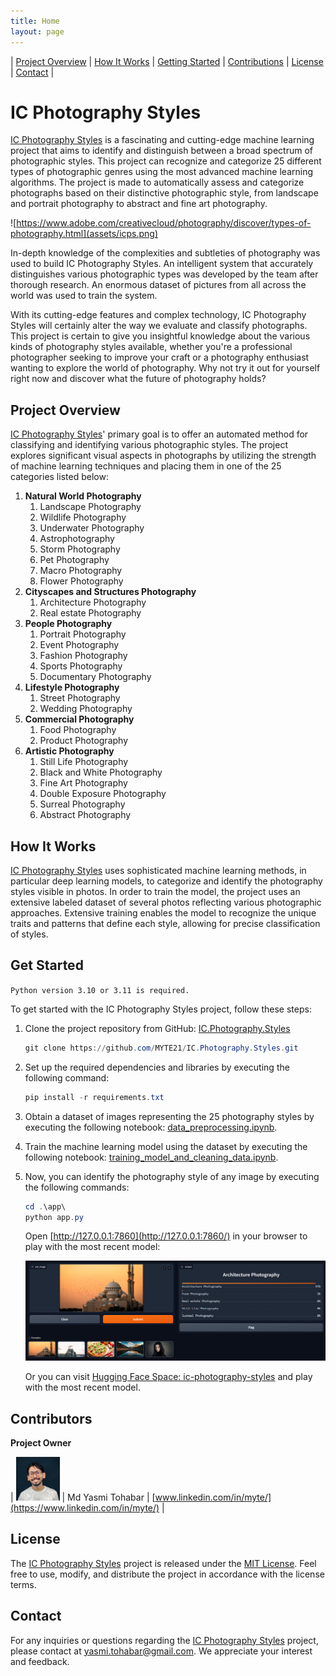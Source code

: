 ```yaml
---
title: Home
layout: page
---
```


| [Project Overview](#project_overview) | [How It Works](#how_it_works) | [Getting Started](#get_started) | [Contributions](#contributors) | [License](#license) | [Contact](#contact) |

# IC Photography Styles

[IC Photography Styles](https://github.com/MYTE21/IC.Photography.Styles) is a fascinating and cutting-edge machine learning project that aims to identify and distinguish between a broad spectrum of photographic styles. This project can recognize and categorize 25 different types of photographic genres using the most advanced machine learning algorithms. The project is made to automatically assess and categorize photographs based on their distinctive photographic style, from landscape and portrait photography to abstract and fine art photography.

![https://www.adobe.com/creativecloud/photography/discover/types-of-photography.html](assets/icps.png)

In-depth knowledge of the complexities and subtleties of photography was used to build IC Photography Styles.
An intelligent system
that accurately distinguishes various photographic types was developed by the team after thorough research.
An enormous dataset of pictures from all across the world was used to train the system.

With its cutting-edge features and complex technology,
IC Photography Styles will certainly alter the way we evaluate and classify photographs.
This project is certain to give you insightful knowledge about the various kinds of photography styles available,
whether you're a professional photographer
seeking to improve your craft or a photography enthusiast wanting to explore the world of photography.
Why not try it out for yourself right now and discover what the future of photography holds?

## Project Overview <a name="project_overview"></a>

[IC Photography Styles](https://github.com/MYTE21/IC.Photography.Styles)' primary goal is
to offer an automated method for classifying and identifying various photographic styles.
The project explores significant visual aspects in photographs
by utilizing the strength of machine learning techniques and placing them in one of the 25 categories listed below:

1. **Natural World Photography**
    1. Landscape Photography
    2. Wildlife Photography
    3. Underwater Photography
    4. Astrophotography
    5. Storm Photography
    6. Pet Photography
    7. Macro Photography
    8. Flower Photography
2. **Cityscapes and Structures Photography**
    1. Architecture Photography
    2. Real estate Photography
3. **People Photography**
    1. Portrait Photography
    2. Event Photography
    3. Fashion Photography
    4. Sports Photography
    5. Documentary Photography
4. **Lifestyle Photography**
    1. Street Photography
    2. Wedding Photography
5. **Commercial Photography**
    1. Food Photography
    2. Product Photography
6. **Artistic Photography**
    1. Still Life Photography
    2. Black and White Photography
    3. Fine Art Photography
    4. Double Exposure Photography
    5. Surreal Photography
    6. Abstract Photography


## How It Works <a name="how_it_works"></a>

[IC Photography Styles](https://github.com/MYTE21/IC.Photography.Styles) uses sophisticated machine learning methods,
in particular deep learning models,
to categorize and identify the photography styles visible in photos.
In order to train the model,
the project uses an extensive labeled dataset of several photos reflecting various photographic approaches.
Extensive training enables the model to recognize the unique traits and patterns that define each style,
allowing for precise classification of styles.

## Get Started <a name="get_started"></a>

`Python version 3.10 or 3.11 is required.`

To get started with the IC Photography Styles project, follow these steps:

1. Clone the project repository from GitHub: [IC.Photography.Styles](https://github.com/MYTE21/IC.Photography.Styles.git)
    
    ```powershell
    git clone https://github.com/MYTE21/IC.Photography.Styles.git
    ```
    
2. Set up the required dependencies and libraries by executing the following command:
    
    ```powershell
    pip install -r requirements.txt
    ```
    
3. Obtain a dataset of images representing the 25 photography styles by executing the following notebook: [data_preprocessing.ipynb](../notebooks/data_preprocessing.ipynb).
4. Train the machine learning model using the dataset by executing the following notebook: [training_model_and_cleaning_data.ipynb](../notebooks/training_model_and_cleaning_data.ipynb).
5. Now, you can identify the photography style of any image by executing the following commands:
    
    ```powershell
    cd .\app\
    python app.py
    ```
    
    Open [http://127.0.0.1:7860](http://127.0.0.1:7860/) in your browser to play with the most recent model:
    
    ![icps_model.png](assets/icps_model.png)
    
    Or you can visit [Hugging Face Space: ic-photography-styles](https://huggingface.co/spaces/myte/ic-photography-styles) and play with the most recent model.

## Contributors <a name="contributors"></a>
**Project Owner**

| <img src = "assets/md_yasmi_tohabar.jpg" width="70" alt=""> | Md Yasmi Tohabar | [www.linkedin.com/in/myte/](https://www.linkedin.com/in/myte/) |

## License <a name="license"></a>

The [IC Photography Styles](https://github.com/MYTE21/IC.Photography.Styles) project is released under the [MIT License](https://github.com/MYTE21/IC.Photography.Styles/blob/main/LICENSE).
Feel free to use, modify, and distribute the project in accordance with the license terms.

## Contact <a name="contact"></a>

For any inquiries or questions regarding the [IC Photography Styles](https://github.com/MYTE21/IC.Photography.Styles) project,
please contact at [yasmi.tohabar@gmail.com](mailto:yasmi.tohabar@gmail.com).
We appreciate your interest and feedback.
